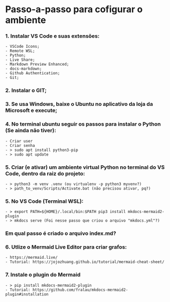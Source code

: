 # Passo-a-passo para cofigurar o ambiente

### 1. Instalar VS Code e suas extensões:
    - VSCode Icons;
    - Remote WSL;
    - Python;
    - Live Share;
    - Markdown Preview Enhanced;
    - docs-markdown;
    - Github Authentication;
    - Git;

### 2. Instalar o GIT;

### 3. Se usa Windows, baixe o Ubuntu no aplicativo da loja da Microsoft e execute;

### 4. No terminal ubuntu seguir os passos para instalar o Python (Se ainda não tiver):
    - Criar user
    - Criar senha
    - > sudo apt install python3-pip
    - > sudo apt update

### 5. Criar (e ativar) um ambiente virtual Python no terminal do VS Code, dentro da raiz do projeto:
    - > python3 -m venv .venv (ou virtualenv -p python3 myvenv?)   
    - > path_to_venv/Scripts/Activate.bat (não precisou ativar, pq?)


### 5. No VS Code (Terminal WSL):
    - > export PATH=${HOME}/.local/bin:$PATH pip3 install mkdocs-mermaid2-plugin
    - > mkdocs serve (Foi nesse passo que criou o arquivo "mkdocs.yml"?)

### Em qual passo é criado o arquivo index.md?

### 6. Utlize o Mermaid Live Editor para criar grafos:
    - https://mermaid.live/
    - Tutorial: https://jojozhuang.github.io/tutorial/mermaid-cheat-sheet/

### 7. Instale o plugin do Mermaid
    - > pip install mkdocs-mermaid2-plugin
    - Tutorial: https://github.com/fralau/mkdocs-mermaid2-plugin#installation


